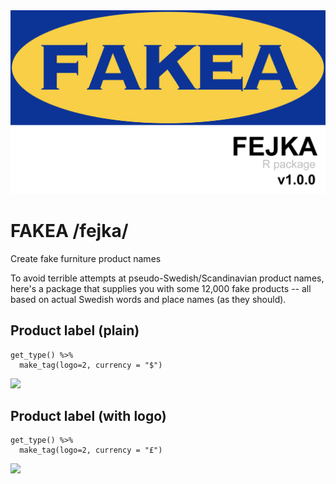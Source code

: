 <img src="https://raw.githubusercontent.com/borstell/fakea/master/fakea_package.png" width="1200">

# FAKEA /fejka/
Create fake furniture product names

To avoid terrible attempts at pseudo-Swedish/Scandinavian product names, here's a package that supplies you with some 12,000 fake products -- all based on actual Swedish words and place names (as they should).

## Product label (plain)

```
get_type() %>%
  make_tag(logo=2, currency = "$")
```
![](https://raw.githubusercontent.com/borstell/fakea/master/fakea_products/fakea_ojämn.png)


## Product label (with logo)

```
get_type() %>%
  make_tag(logo=2, currency = "£")
```
![](https://raw.githubusercontent.com/borstell/fakea/master/fakea_products/fakea_mångfald.png)
